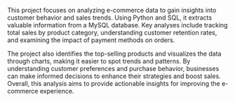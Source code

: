 This project focuses on analyzing e-commerce data to gain insights into customer behavior and sales trends. Using Python and SQL, it extracts valuable information from a MySQL database. 
Key analyses include tracking total sales by product category, understanding customer retention rates, and examining the impact of payment methods on orders.

The project also identifies the top-selling products and visualizes the data through charts, making it easier to spot trends and patterns. 
By understanding customer preferences and purchase behavior, businesses can make informed decisions to enhance their strategies and boost sales. 
Overall, this analysis aims to provide actionable insights for improving the e-commerce experience.

